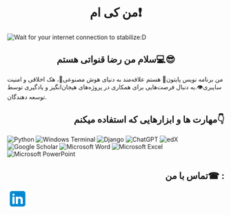 <h1 align="center">من کی ام❗</h1>

<img align="center" src="https://github.com/user-attachments/assets/90b63d1d-26c8-43db-a742-523fa17c661e" alt="Wait for your internet connection to stabilize:D">

<h2 align="center">سلام من رضا قنواتی هستم💻😎</h2>

<p aligt="center">من برنامه نویس پایتون🐍 هستم علاقه‌مند به دنیای هوش مصنوعی🤖، هک اخلاقی و امنیت سایبری👁.به دنبال فرصت‌هایی برای همکاری در پروژه‌های هیجان‌انگیز و یادگیری توسط توسعه دهندگان.</p>

<h2 align="right">مهارت ها و ابزارهایی که استفاده میکنم👇</h2>

![Python](https://img.shields.io/badge/python-3670A0?style=for-the-badge&logo=python&logoColor=ffdd54) ![Windows Terminal](https://img.shields.io/badge/Windows%20Terminal-%234D4D4D.svg?style=for-the-badge&logo=windows-terminal&logoColor=white) ![Django](https://img.shields.io/badge/django-%23092E20.svg?style=for-the-badge&logo=django&logoColor=white) ![ChatGPT](https://img.shields.io/badge/chatGPT-74aa9c?style=for-the-badge&logo=openai&logoColor=white) ![edX](https://img.shields.io/badge/edX-%2302262B.svg?style=for-the-badge&logo=edX&logoColor=white) ![Google Scholar](https://img.shields.io/badge/Google%20Scholar-4285F4?style=for-the-badge&logo=google-scholar&logoColor=white) ![Microsoft Word](https://img.shields.io/badge/Microsoft_Word-2B579A?style=for-the-badge&logo=microsoft-word&logoColor=white) ![Microsoft Excel](https://img.shields.io/badge/Microsoft_Excel-217346?style=for-the-badge&logo=microsoft-excel&logoColor=white) ![Microsoft PowerPoint](https://img.shields.io/badge/Microsoft_PowerPoint-B7472A?style=for-the-badge&logo=microsoft-powerpoint&logoColor=white)


<h2 align="right">تماس با من☎ :</h2>

<a href="https://www.linkedin.com/in/reza-ghanavati-554b29296"><img src="https://github.com/Error126/Error126/blob/main/image/icons8-linkedin-48.png"></a>
